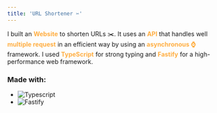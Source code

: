 ```yaml
---
title: 'URL Shortener ✂️'
---
```


 I built an <span style="color:#ffae42">**Website**</span> to shorten URLs ✂️. It uses an <span style="color:#ffae42">**API**</span> that handles well <span style="color:#ffae42">**multiple request**</span> in an efficient way by using an <span style="color:#ffae42">**asynchronous ⌚**</span> framework. I used <span style="color:#ffae42">**TypeScript**</span> for strong typing and <span style="color:#ffae42">**Fastify**</span> for a high-performance web framework.

### Made with:

- ![Typescript](https://img.shields.io/badge/Typescript-8A2BE2)
- ![Fastify](https://img.shields.io/badge/Fastify-339933)